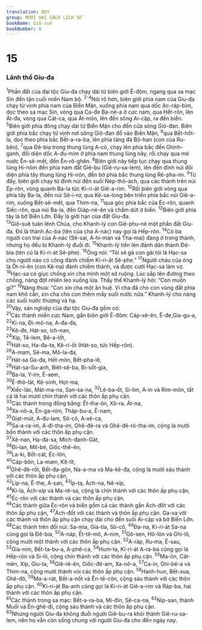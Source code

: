 ```yaml
---
translation: BDY
group: MƯƠI HAI SÁCH LỊCH SỬ
bookName: Giô-suê 
bookNumber: 6
---
```


<div class="title"><h1>15</h1><h3>Lãnh thổ Giu-đa</h3></div>
<span class="verse gios_15_1"><sup>1</sup>Phần đất của đại tộc Giu-đa chạy dài từ biên giới Ê-đôm, ngang qua sa mạc Sin đến tận cuối miền Nam bộ. </span>
<span class="verse gios_15_2 gios_15_3 gios_15_4"><sup>2-4</sup>Nói rõ hơn, biên giới phía nam của Giu-đa chạy từ vịnh phía nam của Biển Mặn, xuống phía nam qua dốc Ạc-ráp-bim, dọc theo sa mạc Sin, vòng qua Ca-đe Ba-nê-a ở cực nam, qua Hết-rôn, lên Át-đa, vòng qua Cát-ca, qua Át-môn, lên đến sông Ai-cập, ra đến biển. </span>
<span class="verse gios_15_5"><sup>5</sup>Biên giới phía đông chạy dài từ Biển Mặn cho đến cửa sông Giô-đan. Biên giới phía bắc chạy từ vịnh nơi sông Giô-đan đổ vào Biển Mặn, </span>
<span class="verse gios_15_6"><sup>6</sup>qua Bết-hốt-la, dọc theo phía bắc Bết-a-ra-ba, lên phía tảng đá Bô-han (con của Ru-bên), </span>
<span class="verse gios_15_7"><sup>7</sup>qua Đê-bia trong thung lũng A-cô, chạy lên phía bắc đến Ghinh-ganh, đối diện dốc A-đu-mim ở phía nam thung lũng này, rồi chạy qua mé nước Ên-sê-mết, đến Ên-rô-ghên. </span>
<span class="verse gios_15_8"><sup>8</sup>Biên giới này tiếp tục chạy qua thung lũng Hi-nôm đến phía nam đất Giê-bu (Giê-ru-sa-lem), lên đến đỉnh núi đối diện phía tây thung lũng Hi-nôn, đến bờ phía bắc thung lũng Rê-pha-im. </span>
<span class="verse gios_15_9"><sup>9</sup>Từ đấy, biên giới chạy từ đỉnh núi đến suối Nép-thô-ách, qua các thành trên núi Ép-rôn, vòng quanh Ba-la tức Ki-ri-át Giê-a-rim. </span>
<span class="verse gios_15_10"><sup>10</sup>Rồi biên giới vòng qua phía tây Ba-la, đến núi Sê-i-rơ, qua Kê-sa-long bên triền phía bắc núi Giê-a-rim, xuống Bết-sê-mết, qua Thim-na, </span>
<span class="verse gios_15_11"><sup>11</sup>qua góc phía bắc của Éc-rôn, quanh Siếc-rôn, qua núi Ba-la, đến Giáp-nê-ên và chấm dứt ở biển. </span>
<span class="verse gios_15_12"><sup>12</sup>Biên giới phía tây là bờ Biển Lớn. Đấy là giới hạn của đất Giu-đa.<br/></span>
<span class="verse gios_15_13"><sup>13</sup>Giô-suê tuân lênh Chúa, cho Khanh-lý con Giê-phu-nê một phần đất Giu-đa. Đó là thành Ạc-ba (tên của cha A-nác) nay gọi là Hếp-rôn. </span>
<span class="verse gios_15_14"><sup>14</sup>Có ba người con trai của A-nác (Sê-sai, A-hi-man và Tha-mai) đang ở trong thành, nhưng họ đều bị Khanh-lý đuổi đi. </span>
<span class="verse gios_15_15"><sup>15</sup>Khanh-lý tiến lên đánh dân thành Đê-bia (tên cũ là Ki-ri-át Sê-phe). </span>
<span class="verse gios_15_16"><sup>16</sup>Ông nói: “Tôi sẽ gả con gái tôi là Hạc-sa cho người nào có công đánh chiếm Ki-ri-át Sê-phe.” </span>
<span class="verse gios_15_17"><sup>17</sup>Người cháu của ông là Ốt-ni-ên (con Kê-na) đánh chiếm thành, và được cưới Hạc-sa làm vợ. </span>
<span class="verse gios_15_18"><sup>18</sup>Hạc-sa có giục chồng xin cha mình một sở ruộng. Lúc sắp lên đường theo chồng, nàng đột nhiên leo xuống lừa. Thấy thế Khanh-lý hỏi: “Con muốn gì?” </span>
<span class="verse gios_15_19"><sup>19</sup>Nàng thưa: “Con xin cha một ân huệ. Vì cha đã cho con vùng đất phía nam khô cằn, xin cha cho con thêm mấy suối nước nữa.” Khanh-lý cho nàng các suối nước thượng và hạ.<br/></span>
<span class="verse gios_15_20"><sup>20</sup>Vậy, sản nghiệp của đại tộc Giu-đa gồm có:<br/></span>
<span class="verse gios_15_21"><sup>21</sup>Các thành miền cực Nam, gần biên giới Ê-đôm: Cáp-xê-ên, Ê-đe,Gia-gu-a,<br/></span>
<span class="verse gios_15_22"><sup>22</sup>Ki-na, Đi-mô-na, A-đa-đa,<br/></span>
<span class="verse gios_15_23"><sup>23</sup>Kê-đe, Hát-so, ích-nan,<br/></span>
<span class="verse gios_15_24"><sup>24</sup>Xíp, Tê-lem, Bê-a-lốt,<br/></span>
<span class="verse gios_15_25"><sup>25</sup>Hát-so, Ha-đa-ta, Kê-ri-ốt (Hát-so, tức Hếp-rôn).<br/></span>
<span class="verse gios_15_26"><sup>26</sup>A-mam, Sê-ma, Mô-la-đa,<br/></span>
<span class="verse gios_15_27"><sup>27</sup>Hát-sa Ga-đa, Hết-môn, Bết-pha-lê,<br/></span>
<span class="verse gios_15_28"><sup>28</sup>Hát-sa-Su-anh, Biêt-sê-ba, Bi-sốt-gia,<br/></span>
<span class="verse gios_15_29"><sup>29</sup>Ba-la, Y-im, Ê-xem,<br/></span>
<span class="verse gios_15_30"><sup>30</sup>Ê-thô-lát, Kê-sinh, Họt-ma,<br/></span>
<span class="verse gios_15_31"><sup>31</sup>Xiếc-lác, Mát-ma-na, San-sa-na, </span>
<span class="verse gios_15_32"><sup>32</sup>Lê-ba-ốt, Si-lim, A-in và Rim-môn, tất cả là hai mươi chín thành với các thôn ấp phụ cận.<br/></span>
<span class="verse gios_15_33"><sup>33</sup>Các thành trong đồng bằng: Êt-tha-ôn, Xô-ra, Át-na,<br/></span>
<span class="verse gios_15_34"><sup>34</sup>Xa-nô-a, Ên-ga-nim, Tháp-bu-a, Ê-nam,<br/></span>
<span class="verse gios_15_35"><sup>35</sup>Giạt-mút, A-đu-lam, Sô-cô, A-xê-ca,<br/></span>
<span class="verse gios_15_36"><sup>36</sup>Sa-a-ra-im, A-đi-tha-im, Ghê-đê-ra và Ghê-đê-rô-tha-im, cộng là mười bốn thành với các thôn ấp phụ cận.<br/></span>
<span class="verse gios_15_37"><sup>37</sup>Xê-nan, Ha-đa-sa, Mích-đanh-Gát,<br/></span>
<span class="verse gios_15_38"><sup>38</sup>Đi-lan, Mít-bê, Giốc-thê-ên,<br/></span>
<span class="verse gios_15_39"><sup>39</sup>La-ki, Bốt-cát, Éc-lôn,<br/></span>
<span class="verse gios_15_40"><sup>40</sup>Cáp-bôn, La-mam, Kít-lít,<br/></span>
<span class="verse gios_15_41"><sup>41</sup>Ghê-đê-rốt, Bết-đa-gôn, Na-a-ma và Ma-kê-đa, cộng là mười sáu thành với các thôn ấp phụ cận,<br/></span>
<span class="verse gios_15_42"><sup>42</sup>Líp-na, Ê-the, A-san, </span>
<span class="verse gios_15_43"><sup>43</sup>Íp-ta, Ách-na, Nê-xíp,<br/></span>
<span class="verse gios_15_44"><sup>44</sup>Ki-la, Ách-xíp và Ma-rê-sa, cộng là chín thành với các thôn ấp phụ cận, <br/></span>
<span class="verse gios_15_45"><sup>45</sup>Éc-rôn với các thành và các thôn ấp phụ cận.<br/></span>
<span class="verse gios_15_46"><sup>46</sup>Các thành giữa Éc-rôn và biển gồm cả các thành gần Ách-đốt với các thôn ấp phụ cận, </span>
<span class="verse gios_15_47"><sup>47</sup>Ách-đốt với các thành và thôn ấp phụ cận. Ga-xa với các thành và thôn ấp phụ cận chạy dài cho đến suối Ai-cập và bờ Biển Lớn.<br/></span>
<span class="verse gios_15_48"><sup>48</sup>Các thành trên đồi núi: Sa-mia, Gia-tia, Sô-cô, </span>
<span class="verse gios_15_49"><sup>49</sup>Đa-na, Ki-ri-át Sa-na cũng gọi là Đê-bia, </span>
<span class="verse gios_15_50"><sup>50</sup>A-náp, Ết-tê-mô, A-nim, </span>
<span class="verse gios_15_51"><sup>51</sup>Gô-sen, Hô-lôn và Ghi-lô, cộng mười một thành với các thôn ấp phụ cận. </span>
<span class="verse gios_15_52"><sup>52</sup>A-ráp, Ru-ma, Ê-sau, </span>
<span class="verse gios_15_53"><sup>53</sup>Gia-nim, Bết-ta-bu-a, A-phê-ca, </span>
<span class="verse gios_15_54"><sup>54</sup>Hum-ta, Ki-ri-át A-ra-ba cũng gọi là Hếp-rôn và Si-lô, cộng chín thành với các thôn ấp phụ cận. </span>
<span class="verse gios_15_55"><sup>55</sup>Ma-ôn, Cát-mên, Xíp, Giu-ta, </span>
<span class="verse gios_15_56"><sup>56</sup>Giê-rê-ên, Giốc-đê-am, Xa-nô-a, </span>
<span class="verse gios_15_57"><sup>57</sup>Ca-in, Ghi-bê-a và Thim-na, cộng mười thành vói các thôn ấp phụ cận. </span>
<span class="verse gios_15_58"><sup>58</sup>Hanh-hun, Bết-xua, Ghê-đô, </span>
<span class="verse gios_15_59"><sup>59</sup>Ma-a-rát, Bết-a-nốt và Ên-tê-côn, cộng sáu thành với các thôn ấp phụ cận. </span>
<span class="verse gios_15_60"><sup>60</sup>Ki-ri-át Ba-anh cũng gọi là Ki-ri-át Giê-a-rim và Ráp-ba, hai thành với các thôn ấp phụ cận.<br/></span>
<span class="verse gios_15_61"><sup>61</sup>Các thành trong sa mạc: Bết-a-ra-ba, Mi-đin, Sê-ca-na, </span>
<span class="verse gios_15_62"><sup>62</sup>Níp-san, thành Muối và Ên-ghê-đi, cộng sáu thành và các thôn ấp phụ cận.<br/></span>
<span class="verse gios_15_63"><sup>63</sup>Nhưng người Giu-đa không đuổi người Giê-bu-ra khỏi thành Giê-ru-sa-lem, nên họ vẫn còn sống chung với người Giu-đa cho đến ngày nay.</span>
